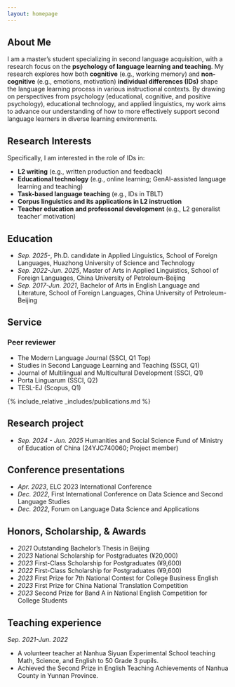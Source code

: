 ```yaml
---
layout: homepage
---
```


## About Me

I am a master’s student specializing in second language acquisition, with a research focus on the **psychology of language learning and teaching**. My research explores how both **cognitive** (e.g., working memory) and **non-cognitive** (e.g., emotions, motivation) **individual differences (IDs)** shape the language learning process in various instructional contexts. By drawing on perspectives from psychology (educational, cognitive, and positive psychology), educational technology, and applied linguistics, my work aims to advance our understanding of how to more effectively support second language learners in diverse learning environments.

## Research Interests
Specifically, I am interested in the role of IDs in:
- **L2 writing** (e.g., written production and feedback)
- **Educational technology** (e.g., online learning; GenAI-assisted language learning and teaching)
- **Task-based language teaching** (e.g., IDs in TBLT)
- **Corpus linguistics and its applications in L2 instruction**
- **Teacher education and professonal development** (e.g., L2 generalist teacher’ motivation)

## Education
- *Sep. 2025-*, Ph.D. candidate in Applied Linguistics, School of Foreign Languages, Huazhong University of Science and Technology
- *Sep. 2022-Jun. 2025*, Master of Arts in Applied Linguistics, School of Foreign Languages, China University of Petroleum-Beijing
- *Sep. 2017-Jun. 2021*, Bachelor of Arts in English Language and Literature, School of Foreign Languages, China University of Petroleum-Beijing

## Service
### Peer reviewer
- The Modern Language Journal (SSCI, Q1 Top)
- Studies in Second Language Learning and Teaching (SSCI, Q1)
- Journal of Multilingual and Multicultural Development (SSCI, Q1)
- Porta Linguarum (SSCI, Q2)
- TESL-EJ (Scopus, Q1)

{% include_relative _includes/publications.md %}


## Research project
- *Sep. 2024 - Jun. 2025*  Humanities and Social Science Fund of Ministry of Education of China (24YJC740060; Project member)
  
## Conference presentations
- *Apr. 2023*, ELC 2023 International Conference
- *Dec. 2022*, First International Conference on Data Science and Second Language Studies
- *Dec. 2022*, Forum on Language Data Science and Applications

## Honors, Scholarship, & Awards
- *2021* Outstanding Bachelor’s Thesis in Beijing
- *2023* National Scholarship for Postgraduates (¥20,000)
- *2023* First-Class Scholarship for Postgraduates (¥9,600)
- *2022* First-Class Scholarship for Postgraduates (¥9,600)
- *2023* First Prize for 7th National Contest for College Business English
- *2023* First Prize for China National Translation Competition
- *2023* Second Prize for Band A in National English Competition for College Students

## Teaching experience
*Sep. 2021-Jun. 2022*
- A volunteer teacher at Nanhua Siyuan Experimental School teaching Math, Science, and English to 50 Grade 3 pupils.
- Achieved the Second Prize in English Teaching Achievements of Nanhua County in Yunnan Province.


